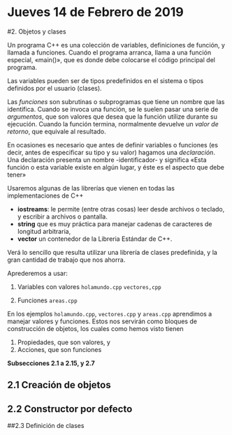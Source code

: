 # Jueves 14 de Febrero de 2019

#2. Objetos y clases

Un programa C++ es una colección de variables, definiciones de función, y llamada a funciones. Cuando el programa arranca, llama a una función especial, «main()», que es donde debe colocarse el código principal del programa.

Las variables pueden ser de tipos predefinidos en el sistema o tipos definidos por el usuario (clases).

Las *funciones* son subrutinas o subprogramas que tiene un nombre que las identifica. Cuando se invoca una función, se le suelen pasar una serie de *argumentos*, que son valores que desea que la función utilize durante su ejecución. Cuando la función termina, normalmente devuelve un *valor de retorno*, que equivale al resultado. 

[//]: # (También es posible crear funciones que no tengan ni argumentos ni valor de retorno.)

En ocasiones es necesario que antes de definir variables o funciones (es decir, antes de especificar su tipo y su valor) hagamos una *declaración*. Una declaración presenta un nombre -identificador- y significa «Esta función o esta variable existe en algún lugar, y éste es el aspecto que debe tener»

Usaremos algunas de las librerías que vienen en todas las implementaciones de C++

* **iostreams**: le permite (entre otras cosas) leer desde archivos o teclado, y escribir a archivos o pantalla.
* **string** que es muy práctica para manejar cadenas de caracteres  de longitud arbitraria, 
* **vector** un contenedor de la Libreria Estándar de C++. 

Verá lo sencillo que resulta utilizar una librería de clases predefinida, y la gran cantidad de trabajo que nos ahorra.

Aprederemos a usar:

1. Variables con valores
`holamundo.cpp`
`vectores,cpp`

2. Funciones
`areas.cpp`

En los ejemplos `holamundo.cpp`, `vectores.cpp` y `areas.cpp` aprendimos a manejar valores y funciones. Estos nos servirán como bloques de construcción de objetos, los cuales como hemos visto tienen

1. Propiedades, que son valores, y
2. Acciones, que son funciones

**Subsecciones 2.1 a 2.15, y 2.7**


## 2.1 Creación de objetos


## 2.2 Constructor por defecto

##2.3 Definición de clases